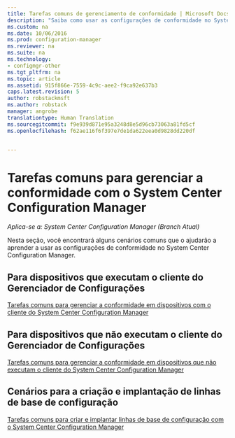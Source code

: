 ```yaml
---
title: Tarefas comuns de gerenciamento de conformidade | Microsoft Docs
description: "Saiba como usar as configurações de conformidade no System Center Configuration Manager."
ms.custom: na
ms.date: 10/06/2016
ms.prod: configuration-manager
ms.reviewer: na
ms.suite: na
ms.technology:
- configmgr-other
ms.tgt_pltfrm: na
ms.topic: article
ms.assetid: 915f866e-7559-4c9c-aee2-f9ca92e637b3
caps.latest.revision: 5
author: robstackmsft
ms.author: robstack
manager: angrobe
translationtype: Human Translation
ms.sourcegitcommit: f9e939d871e95a3248d8e5d96cb73063a81fd5cf
ms.openlocfilehash: f62ae116f6f397e7de1da622eea0d9828dd220df


---
```

# <a name="common-tasks-for-managing-compliance-with-system-center-configuration-manager"></a>Tarefas comuns para gerenciar a conformidade com o System Center Configuration Manager

*Aplica-se a: System Center Configuration Manager (Branch Atual)*

Nesta seção, você encontrará alguns cenários comuns que o ajudarão a aprender a usar as configurações de conformidade no System Center Configuration Manager.  

## <a name="for-devices-that-run-the-configuration-manager-client"></a>Para dispositivos que executam o cliente do Gerenciador de Configurações  
 [Tarefas comuns para gerenciar a conformidade em dispositivos com o cliente do System Center Configuration Manager](../../compliance/plan-design/common-tasks-for-managing-compliance-on-devices-with-the-client.md)  

## <a name="for-devices-that-do-not-run-the-configuration-manager-client"></a>Para dispositivos que não executam o cliente do Gerenciador de Configurações  
 [Tarefas comuns para gerenciar a conformidade em dispositivos que não executam o cliente do System Center Configuration Manager](../../compliance/plan-design/common-tasks-for-managing-compliance-on-devices-not-running-the-client.md)  

## <a name="scenarios-for-creating-and-deploying-configuration-baselines"></a>Cenários para a criação e implantação de linhas de base de configuração  
 [Tarefas comuns para criar e implantar linhas de base de configuração com o System Center Configuration Manager](../../compliance/plan-design/common-tasks-for-creating-and-deploying-configuration-baselines.md)  



<!--HONumber=Dec16_HO3-->


